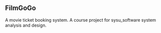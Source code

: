 ## FilmGoGo ##


A movie ticket booking system.
A course project for sysu_software system analysis and design.
